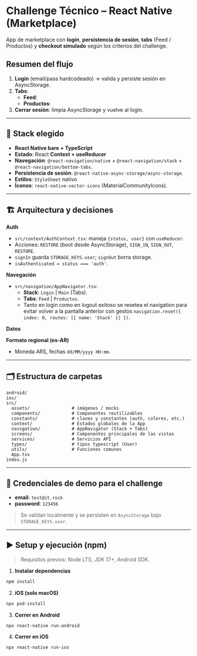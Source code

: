 # Challenge Técnico – React Native (Marketplace)

App de marketplace con **login**, **persistencia de sesión**, **tabs** (Feed / Productos) y **checkout simulado** según los criterios del challenge.

## Resumen del flujo
1) **Login** (email/pass hardcodeado) → valida y persiste sesión en AsyncStorage.  
2) **Tabs**:  
   - **Feed**: 
   - **Productos**: 
3) **Cerrar sesión**: limpia AsyncStorage y vuelve al login.

---

## 🧰 Stack elegido
- **React Native bare + TypeScript**  
- **Estado**: React **Context + useReducer**  
- **Navegación**: `@react-navigation/native` + `@react-navigation/stack` + `@react-navigation/bottom-tabs`.  
- **Persistencia de sesión**: `@react-native-async-storage/async-storage`.  
- **Estilos**: `StyleSheet` nativo 
- **Íconos**: `react-native-vector-icons` (MaterialCommunityIcons).  

---

## 🏗️ Arquitectura y decisiones
**Auth**  
- `src/context/AuthContext.tsx`: maneja `{status, user}` con `useReducer`.  
- Acciones: `RESTORE` (boot desde AsyncStorage), `SIGN_IN`, `SIGN_OUT`, `RESTORE`.  
- `signIn` guarda `STORAGE_KEYS.user`; `signOut` borra storage.  
- `isAuthenticated = status === 'auth'`.

**Navegación**  
- `src/navigation/AppNavigator.tsx`:  
  - **Stack**: `Login` | `Main` (Tabs).  
  - **Tabs**: `Feed` | `Productos`.  
  - Tanto en login como en logout exitoso se resetea el navigation para evitar volver a la pantalla anterior con gestos `navigation.reset({ index: 0, routes: [{ name: 'Stack' }] })`.

**Datos**  

**Formato regional (es-AR)**  
- Moneda ARS, fechas `dd/MM/yyyy HH:mm`.  

---

## 🗂️ Estructura de carpetas
```
android/
ios/
src/
  assets/                # imágenes / mocks 
  components/            # Componentes reutilizables
  constants/             # claves y constantes (auth, colores, etc.)
  context/               # Estados globales de la App
  navigation/            # AppNavigator (Stack + Tabs)
  screens/               # Componentes principales de las vistas
  services/              # Servicios API
  types/                 # tipos typescript (User)
  utils/                 # Funciones comunes
  App.tsx
index.js
```

---

## 🔐 Credenciales de demo para el challenge
- **email**: `test@it.rock`  
- **password**: `123456`  

> Se validan localmente y se persisten en `AsyncStorage` bajo `STORAGE_KEYS.user`.

---

## ▶️ Setup y ejecución (npm)
> Requisitos previos: Node LTS, JDK 17+, Android SDK.

1) **Instalar dependencias**
```bash
npm install
```
2) **iOS (solo macOS)**
```bash
npx pod-install
```
3) **Correr en Android**
```bash
npx react-native run-android
```
4) **Correr en iOS**
```bash
npx react-native run-ios
```